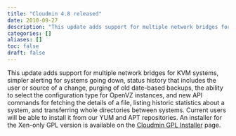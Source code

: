 ```yaml
---
title: "Cloudmin 4.8 released"
date: 2010-09-27
description: "This update adds support for multiple network bridges for KVM systems, simpler alerting for..."
categories: []
aliases: []
toc: false
draft: false
---
```

This update adds support for multiple network bridges for KVM systems, simpler alerting for systems going down, status history that includes the user or source of a change, purging of old date-based backups, the ability to select the configuration type for OpenVZ instances, and new API commands for fetching the details of a file, listing historic statistics about a system, and transferring whole directories between systems. Current users will be able to install it from our YUM and APT repositories. An installer for the Xen-only GPL version is available on the [Cloudmin GPL Installer][1] page.

  [1]: cinstall-xen.html
